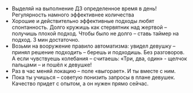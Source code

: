 
* Выделяй на выполнение ДЗ определенное время в день! Регулярность намного эффективнее количества 
* Хорошие и действительно эффективные подходы любят спонтанность. Долго кружишь как стервятник над жертвой – получишь плохой подход. Чтобы было не долго – ставь таймер на подход. 3 мин достаточно. 
* Возьми на вооружение правило автоматизма: увидел девушку – принял решение подходить – берешь и подходишь. Без разговоров. А если чувствуешь колебания – считаешь: «Три, два, один» - щелчок пальцами – и пошёл к девушке! 
* Раз в час меняй локацию – поле «выгорает». И ты вместе с ним. 
* Пока ты учишься – советую понизить запросы в плане девушек. Качество придет с опытом, а он нужен прямо сейчас.